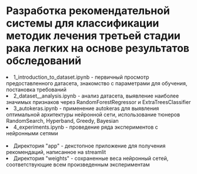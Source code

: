 # Разработка рекомендательной системы для классификации методик лечения третьей стадии рака легких на основе результатов обследований
<li> 1_introduction_to_dataset.ipynb - первичный просмотр предоставленного датасета, знакомство с параметрами для обучения, постановка требований
<li> 2_dataset__analysis.ipynb - анализ датасета, выявление наиболее значимых признаков через RandomForestRegressor и ExtraTreesClassifier
<li> 3_autokeras.ipynb - применение autokeras для выявления оптимальной архитектуры нейронной сети, использование тюнеров RandomSearch, Hyperband, Greedy, Bayesian
<li> 4_experiments.ipynb - проведение ряда экспериментов с нейронными сетями
<br>
<br>
<li> Директория "app" - декстопное приложение для получения рекомендаций, написанное на streamlit
<li> Директория "weights" - сохраненные веса нейронный сетей, соответствующие всем произведенным экспериментам
